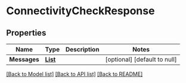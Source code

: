 # ConnectivityCheckResponse
## Properties

Name | Type | Description | Notes
------------ | ------------- | ------------- | -------------
**Messages** | [**List**](ConnectivityCheckMessage.md) |  | [optional] [default to null]

[[Back to Model list]](../README.md#documentation-for-models) [[Back to API list]](../README.md#documentation-for-api-endpoints) [[Back to README]](../README.md)


